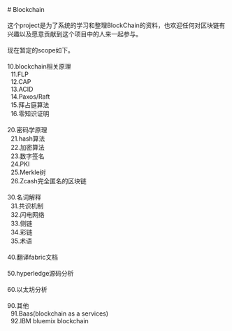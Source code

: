 <div><div><div># Blockchain &nbsp;&nbsp;</div><div><br /></div><div>这个project是为了系统的学习和整理BlockChain的资料，也欢迎任何对区块链有兴趣以及愿意贡献到这个项目中的人来一起参与。 &nbsp;&nbsp;</div><div><br /></div><div>现在暂定的scope如下。 &nbsp;&nbsp;</div><div><br /></div><div>10.blockchain相关原理 &nbsp;&nbsp;</div><div>&nbsp; 11.FLP &nbsp;&nbsp;</div><div>&nbsp; 12.CAP &nbsp;&nbsp;</div><div>&nbsp; 13.ACID &nbsp;&nbsp;</div><div>&nbsp; 14.Paxos/Raft &nbsp;&nbsp;</div><div>&nbsp; 15.拜占庭算法 &nbsp;&nbsp;</div><div>&nbsp; 16.零知识证明 &nbsp;&nbsp;</div><div>&nbsp; &nbsp;</div><div>20.密码学原理 &nbsp;&nbsp;</div><div>&nbsp; 21.hash算法 &nbsp;&nbsp;</div><div>&nbsp; 22.加密算法 &nbsp;&nbsp;</div><div>&nbsp; 23.数字签名 &nbsp;&nbsp;</div><div>&nbsp; 24.PKI &nbsp;&nbsp;</div><div>&nbsp; 25.Merkle树 &nbsp;&nbsp;</div><div>&nbsp; 26.Zcash完全匿名的区块链 &nbsp;&nbsp;</div><div>&nbsp;&nbsp;</div><div>30.名词解释 &nbsp;&nbsp;</div><div>&nbsp; 31.共识机制 &nbsp;&nbsp;</div><div>&nbsp; 32.闪电网络 &nbsp;&nbsp;</div><div>&nbsp; 33.侧链 &nbsp;&nbsp;</div><div>&nbsp; 34.彩链 &nbsp;&nbsp;</div><div>&nbsp; 35.术语 &nbsp;&nbsp;</div><div><br /></div><div>40.翻译fabric文档 &nbsp;&nbsp;</div><div><br /></div><div>50.hyperledge源码分析 &nbsp;&nbsp;</div><div><br /></div><div>60.以太坊分析 &nbsp;&nbsp;</div><div><br /></div><div>90.其他 &nbsp;&nbsp;</div><div>&nbsp; 91.Baas(blockchain as a services) &nbsp;&nbsp;</div><div>&nbsp; 92.IBM bluemix blockchain &nbsp;&nbsp;</div><div><br /></div></div></div>
